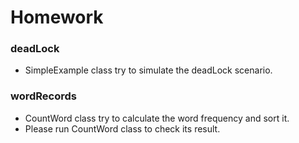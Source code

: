 # Homework

### deadLock
* SimpleExample class try to simulate the deadLock scenario.


### wordRecords
* CountWord class try to calculate the word frequency and sort it.
* Please run CountWord class to check its result.
